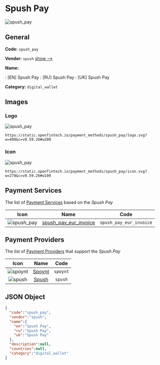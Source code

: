 
# Spush Pay 
![spush_pay](https://static.openfintech.io/payment_methods/spush_pay/logo.svg?w=400&c=v0.59.26#w200)  

## General 
**Code:** `spush_pay` 
 
**Vendor:** `spush` [show -->](/vendors/spush/) 
 
**Name:** 
 
:	[EN] Spush Pay 
:	[RU] Spush Pay 
:	[UK] Spush Pay 
 
**Category:** `digital_wallet` 
 

## Images 

### Logo 
![spush_pay](https://static.openfintech.io/payment_methods/spush_pay/logo.svg?w=400&c=v0.59.26#w200)  

```
https://static.openfintech.io/payment_methods/spush_pay/logo.svg?w=400&c=v0.59.26#w200
```  

### Icon 
![spush_pay](https://static.openfintech.io/payment_methods/spush_pay/icon.svg?w=278&c=v0.59.26#w100)  

```
https://static.openfintech.io/payment_methods/spush_pay/icon.svg?w=278&c=v0.59.26#w100
```  

## Payment Services 
 
The list of [Payment Services](/payment-services/) based on the _Spush Pay_ 

|Icon|Name|Code| 
|:---:|:---:|:---:| 
|![spush_pay](https://static.openfintech.io/payment_methods/spush_pay/icon.svg?w=278&c=v0.59.26#w100) |[spush_pay_eur_invoice](/payment-services/spush_pay_eur_invoice/)|`spush_pay_eur_invoice`| 
 

## Payment Providers 
 
The list of [Payment Providers](/payment-providers/) that support the _Spush Pay_ 

|Icon|Name|Code| 
|:---:|:---:|:---:| 
|![spoynt](https://static.openfintech.io/payment_providers/spoynt/icon.svg?w=278&c=v0.59.26#w100) |[Spoynt](/payment-providers/spoynt/)|`spoynt`| 
|![spush](https://static.openfintech.io/payment_providers/spush/icon.svg?w=278&c=v0.59.26#w100) |[Spush](/payment-providers/spush/)|`spush`| 
 

## JSON Object 

```json
{
  "code":"spush_pay",
  "vendor":"spush",
  "name":{
    "en":"Spush Pay",
    "ru":"Spush Pay",
    "uk":"Spush Pay"
  },
  "description":null,
  "countries":null,
  "category":"digital_wallet"
}
```  
